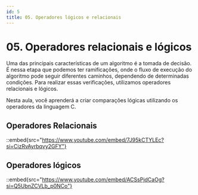 ```yaml
---
id: 5
title: 05. Operadores lógicos e relacionais
---
```


# 05. Operadores relacionais e lógicos

Uma das principais características de um algoritmo é a tomada de decisão. É nessa etapa que podemos ter ramificações, onde o fluxo de execução do algoritmo pode seguir diferentes caminhos, dependendo de determinadas condições. Para realizar essas verificações, utilizamos operadores relacionais e lógicos. 

Nesta aula, você aprenderá a criar comparações lógicas utilizando os operadores da linguagem C.

## Operadores Relacionais

::embed{src="https://www.youtube.com/embed/7J95kCTYLEc?si=CizRvAyrbqvy2GFY"}

## Operadores lógicos

::embed{src="https://www.youtube.com/embed/ACSsPjdCaOg?si=Q5UbnZCVLb_p0NCo"}
